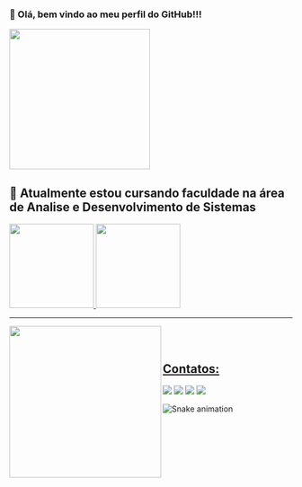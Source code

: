 ### 👋 Olá, bem vindo ao meu perfil do GitHub!!!
 <img src="https://repository-images.githubusercontent.com/610888649/893206ba-8a17-4a3a-9dc6-a3841880430b" width="250" height="250"/>
 
## 🔭 Atualmente estou cursando faculdade na área de Analise e Desenvolvimento de Sistemas

 
<div>
<a href="https://github.com/MoraisL">
<img height="150em" src="https://github-readme-stats.vercel.app/api/top-langs/?username=MoraisL&layout=compact&langs_count=7&theme=dracula"/>
<img height="150em" src="https://github-readme-stats.vercel.app/api?username=MoraisL&show_icons=true&theme=dracula&include_all_commits=true&count_private=true"/>
</div><p>
 <hr>
 
 
 <img src="https://repository-images.githubusercontent.com/610888649/778ad5e6-8111-4a2f-b137-afa2deb366ff" data-canonical-src="https://media.giphy.com/media/6XX4V0O8a0xdS/giphy.gif" style="max-width: 100%; display: inline-block;" data-target="animated-image.originalImage" height="270" align="left"><br><br>
 
## Contatos:

<div>

<a href="https://instagram.com/moraiis___" target="_blank"><img src="https://img.shields.io/badge/-Instagram-%23E4405F?style=for-the-badge&logo=instagram&logoColor=white" target="_blank"></a>
<a href="https://www.twitch.tv/Moraiiiss" target="_blank"><img src="https://img.shields.io/badge/Twitch-9146FF?style=for-the-badge&logo=twitch&logoColor=white" target="_blank"></a>
<a href = "mailto:viniciusmoraaais@gmail.com"><img src="https://img.shields.io/badge/Gmail-D14836?style=for-the-badge&logo=gmail&logoColor=white" target="_blank"></a>
<a href="https://www.linkedin.com/in/vin%C3%ADcius-de-morais-1969921b5/" target="_blank"><img src="https://img.shields.io/badge/-LinkedIn-%230077B5?style=for-the-badge&logo=linkedin&logoColor=white" target="_blank"></a>   
</div>

 
 
 ![Snake animation](https://github.com/MoraisL/seu-usuário-aqui/blob/output/github-contribution-grid-snake.svg)
